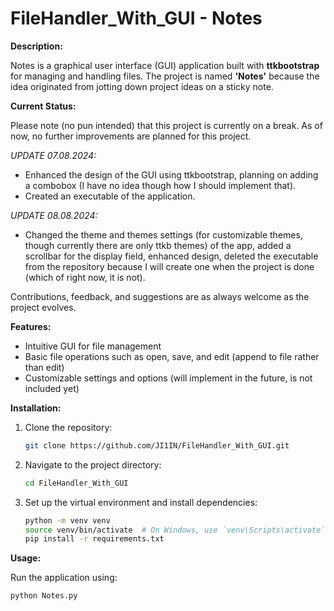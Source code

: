 # FileHandler_With_GUI - Notes

**Description:**

Notes is a graphical user interface (GUI) application built with **ttkbootstrap** for managing and handling files. The project is named **'Notes'** because the idea originated from jotting down project ideas on a sticky note.

**Current Status:**

Please note (no pun intended) that this project is currently on a break. As of now, no further improvements are planned for this project.

*UPDATE 07.08.2024:*

- Enhanced the design of the GUI using ttkbootstrap, planning on adding a combobox (I have no idea though how I should implement that).
- Created an executable of the application.
  
*UPDATE 08.08.2024:*

- Changed the theme and themes settings (for customizable themes, though currently there are only ttkb themes) of the app, added a scrollbar for the display field, enhanced design, deleted the executable from the repository because I will create one when the project is done (which of right now, it is not). 

Contributions, feedback, and suggestions are as always welcome as the project evolves.

**Features:**

- Intuitive GUI for file management
- Basic file operations such as open, save, and edit (append to file rather than edit)
- Customizable settings and options (will implement in the future, is not included yet)

**Installation:**

1. Clone the repository:
    ```bash
    git clone https://github.com/JI1IN/FileHandler_With_GUI.git
    ```
2. Navigate to the project directory:
    ```bash
    cd FileHandler_With_GUI
    ```
3. Set up the virtual environment and install dependencies:
    ```bash
    python -m venv venv
    source venv/bin/activate  # On Windows, use `venv\Scripts\activate`
    pip install -r requirements.txt
    ```

**Usage:**

Run the application using:
```bash
python Notes.py
